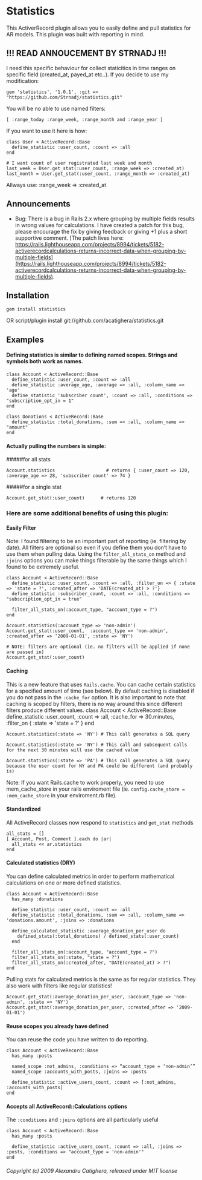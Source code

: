 # Statistics

This ActiverRecord plugin allows you to easily define and pull statistics for AR models. This plugin was built with reporting in mind.

## !!! READ ANNOUCEMENT BY STRNADJ !!!

I need this specific behaviour for collect staticitics in time ranges on
specific field (created_at, payed_at etc..). If you decide to use my
modification:

    gem 'statistics', '1.0.1', :git => "https://github.com/Strnadj/statistics.git"

You will be no able to use named filters:

    [ :range_today :range_week, :range_month and :range_year ]

If you want to use it here is how:

    class User < ActiveRecord::Base
      define_statistic :user_count, :count => :all
    end

    # I want count of user registrated last week and month
    last_week = User.get_stat(:user_count, :range_week => :created_at)
    last_month = User.get_stat(:user_count, :range_month => :created_at)


Allways use: :range_week => :created_at

## Announcements

- Bug: There is a bug in Rails 2.x where grouping by multiple fields results in wrong values for calculations. I have created a patch for this bug, please encourage the fix by giving feedback or giving +1 plus a short supportive comment. [The patch lives here: https://rails.lighthouseapp.com/projects/8994/tickets/5182-activerecordcalculations-returns-incorrect-data-when-grouping-by-multiple-fields](https://rails.lighthouseapp.com/projects/8994/tickets/5182-activerecordcalculations-returns-incorrect-data-when-grouping-by-multiple-fields).

## Installation
    gem install statistics
OR
    script/plugin install git://github.com/acatighera/statistics.git

## Examples
#### Defining statistics is similar to defining named scopes. Strings and symbols both work as names.

    class Account < ActiveRecord::Base
      define_statistic :user_count, :count => :all
      define_statistic :average_age, :average => :all, :column_name => 'age'
      define_statistic 'subscriber count', :count => :all, :conditions => "subscription_opt_in = 1"
    end
    
    class Donations < ActiveRecord::Base
      define_statistic :total_donations, :sum => :all, :column_name => "amount"
    end

#### Actually pulling the numbers is simple:

#####for all stats

    Account.statistics                   # returns { :user_count => 120, :average_age => 28, 'subscriber count' => 74 }

#####for a single stat

    Account.get_stat(:user_count)      # returns 120

### Here are some additional benefits of using this plugin:

#### Easily Filter

Note: I found filtering to be an important part of reporting (ie. filtering by date). All filters are optional so even if you define them you don’t have to use them when pulling data. Using the `filter_all_stats_on` method and `:joins` options you can make things filterable by the same things which I found to be extremely useful.

    class Account < ActiveRecord::Base
      define_statistic :user_count, :count => :all, :filter_on => { :state => 'state = ?', :created_after => 'DATE(created_at) > ?'}
      define_statistic :subscriber_count, :count => :all, :conditions => "subscription_opt_in = true"
      
      filter_all_stats_on(:account_type, "account_type = ?")
    end

    Account.statistics(:account_type => 'non-admin')
    Account.get_stat(:user_count,  :account_type => 'non-admin',  :created_after => ‘2009-01-01’, :state => 'NY')
    
    # NOTE: filters are optional (ie. no filters will be applied if none are passed in)
    Account.get_stat(:user_count)

#### Caching

This is a new feature that uses `Rails.cache`. You can cache certain statistics for a specified amount of time (see below). By default caching is disabled if you do not pass in the `:cache_for` option. It is also important to note that caching is scoped by filters, there is no way around this since different filters produce different values.
    class Account < ActiveRecord::Base
      define_statistic :user_count, :count => :all, :cache_for => 30.minutes, :filter_on { :state => 'state = ?' }
    end

    Account.statistics(:state => 'NY') # This call generates a SQL query
    
    Account.statistics(:state => 'NY') # This call and subsequent calls for the next 30 minutes will use the cached value
    
    Account.statistics(:state => 'PA') # This call generates a SQL query because the user count for NY and PA could be different (and probably is)

Note: If you want Rails.cache to work properly, you need to use mem_cache_store in your rails enviroment file (ie. `config.cache_store = :mem_cache_store` in your enviroment.rb file).

#### Standardized

All ActiveRecord classes now respond to `statistics` and `get_stat` methods

    all_stats = []
    [ Account, Post, Comment ].each do |ar|
      all_stats << ar.statistics
    end

#### Calculated statistics (DRY)

You can define calculated metrics in order to perform mathematical calculations on one or more defined statistics. 

    class Account < ActiveRecord::Base
      has_many :donations
      
      define_statistic :user_count, :count => :all
      define_statistic :total_donations, :sum => :all, :column_name => 'donations.amount', :joins => :donations
      
      define_calculated_statistic :average_donation_per_user do
        defined_stats(:total_donations) / defined_stats(:user_count)
      end
      
      filter_all_stats_on(:account_type, "account_type = ?")
      filter_all_stats_on(:state, "state = ?")
      filter_all_stats_on(:created_after, "DATE(created_at) > ?")
    end
    

Pulling stats for calculated metrics is the same as for regular statistics. They also work with filters like regular statistics! 

    Account.get_stat(:average_donation_per_user, :account_type => 'non-admin', :state => 'NY')
    Account.get_stat(:average_donation_per_user, :created_after => '2009-01-01')

#### Reuse scopes you already have defined

You can reuse the code you have written to do reporting.

    class Account < ActiveRecord::Base
      has_many :posts
      
      named_scope :not_admins, :conditions => “account_type = ‘non-admin’”
      named_scope :accounts_with_posts, :joins => :posts
      
      define_statistic :active_users_count, :count => [:not_admins, :accounts_with_posts]
    end

#### Accepts all ActiveRecord::Calculations options

The `:conditions` and `:joins` options are all particularly useful

    class Account < ActiveRecord::Base
      has_many :posts
      
      define_statistic :active_users_count, :count => :all, :joins => :posts, :conditions => "account_type = 'non-admin'"
    end

###### Copyright (c) 2009 Alexandru Catighera, released under MIT license
